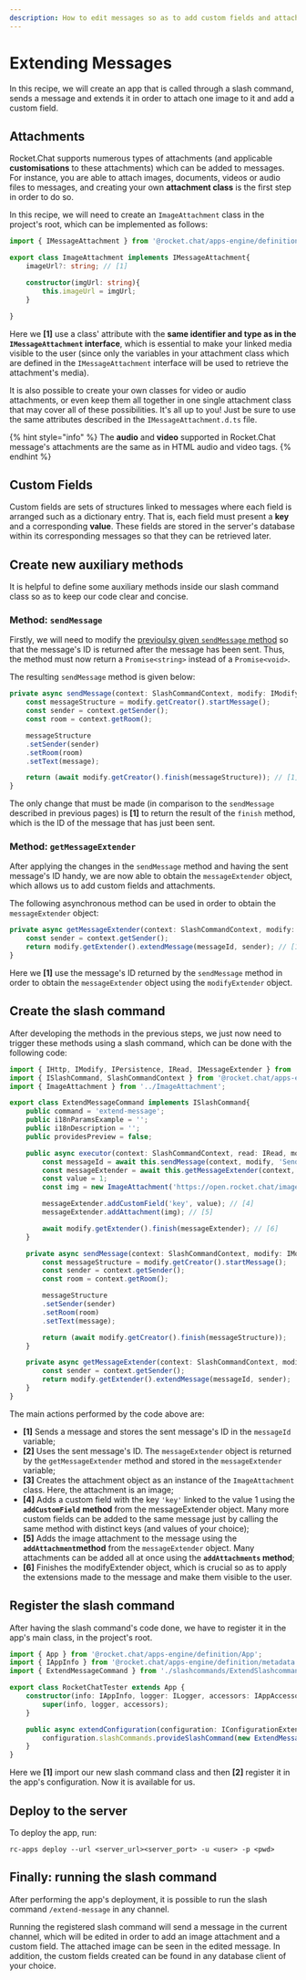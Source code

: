 ```yaml
---
description: How to edit messages so as to add custom fields and attachments.
---
```


# Extending Messages

In this recipe, we will create an app that is called through a slash command, sends a message and extends it in order to attach one image to it and add a custom field.

## Attachments

Rocket.Chat supports numerous types of attachments (and applicable **customisations** to these attachments) which can be added to messages. For instance, you are able to attach images, documents, videos or audio files to messages, and creating your own **attachment class** is the first step in order to do so.

In this recipe, we will need to create an `ImageAttachment` class in the project's root, which can be implemented as follows:

```typescript
import { IMessageAttachment } from '@rocket.chat/apps-engine/definition/messages';

export class ImageAttachment implements IMessageAttachment{
    imageUrl?: string; // [1]

    constructor(imgUrl: string){
        this.imageUrl = imgUrl;
    }

}
```

Here we **\[1]** use a class' attribute with the **same identifier and type as in the `IMessageAttachment` interface**, which is essential to make your linked media visible to the user (since only the variables in your attachment class which are defined in the `IMessageAttachment` interface will be used to retrieve the attachment's media).

It is also possible to create your own classes for video or audio attachments, or even keep them all together in one single attachment class that may cover all of these possibilities. It's all up to you! Just be sure to use the same attributes described in the `IMessageAttachment.d.ts` file.

{% hint style="info" %}
The **audio** and **video** supported in Rocket.Chat message's attachments are the same as in HTML audio and video tags.
{% endhint %}

## Custom Fields

Custom fields are sets of structures linked to messages where each field is arranged such as a dictionary entry. That is, each field must present a **key** and a corresponding **value**. These fields are stored in the server's database within its corresponding messages so that they can be retrieved later.

## Create new auxiliary methods

It is helpful to define some auxiliary methods inside our slash command class so as to keep our code clear and concise.

### Method: `sendMessage`

Firstly, we will need to modify the [previoulsy given `sendMessage` method](https://developer.rocket.chat/apps-engine/recipes/sub-command-pattern#bonus-print-the-texts-in-the-chat) so that the message's ID is returned after the message has been sent. Thus, the method must now return a `Promise<string>` instead of a `Promise<void>`.

The resulting `sendMessage` method is given below:

```typescript
private async sendMessage(context: SlashCommandContext, modify: IModify, message: string): Promise<string> {
    const messageStructure = modify.getCreator().startMessage();
    const sender = context.getSender();
    const room = context.getRoom();

    messageStructure
    .setSender(sender)
    .setRoom(room)
    .setText(message);

    return (await modify.getCreator().finish(messageStructure)); // [1]
}
```

The only change that must be made (in comparison to the `sendMessage` described in previous pages) is **\[1]** to return the result of the `finish` method, which is the ID of the message that has just been sent.

### Method: `getMessageExtender`

After applying the changes in the `sendMessage` method and having the sent message's ID handy, we are now able to obtain the `messageExtender` object, which allows us to add custom fields and attachments.

The following asynchronous method can be used in order to obtain the `messageExtender` object:

```typescript
private async getMessageExtender(context: SlashCommandContext, modify: IModify, messageId: string): Promise<IMessageExtender>{
    const sender = context.getSender();
    return modify.getExtender().extendMessage(messageId, sender); // [1]
}
```

Here we **\[1]** use the message's ID returned by the `sendMessage` method in order to obtain the `messageExtender` object using the `modifyExtender` object.

## Create the slash command

After developing the methods in the previous steps, we just now need to trigger these methods using a slash command, which can be done with the following code:

```typescript
import { IHttp, IModify, IPersistence, IRead, IMessageExtender } from '@rocket.chat/apps-engine/definition/accessors';
import { ISlashCommand, SlashCommandContext } from '@rocket.chat/apps-engine/definition/slashcommands';
import { ImageAttachment } from '../ImageAttachment';

export class ExtendMessageCommand implements ISlashCommand{
    public command = 'extend-message';
    public i18nParamsExample = '';
    public i18nDescription = '';
    public providesPreview = false;

    public async executor(context: SlashCommandContext, read: IRead, modify: IModify, http: IHttp, persis: IPersistence): Promise<void> {
        const messageId = await this.sendMessage(context, modify, 'Sending a message!'); // [1]
        const messageExtender = await this.getMessageExtender(context, modify, messageId); // [2]
        const value = 1;
        const img = new ImageAttachment('https://open.rocket.chat/images/logo/logo.svg'); // [3]

        messageExtender.addCustomField('key', value); // [4]
        messageExtender.addAttachment(img); // [5]

        await modify.getExtender().finish(messageExtender); // [6]
    }

    private async sendMessage(context: SlashCommandContext, modify: IModify, message: string): Promise<string> {
        const messageStructure = modify.getCreator().startMessage();
        const sender = context.getSender();
        const room = context.getRoom();

        messageStructure
        .setSender(sender)
        .setRoom(room)
        .setText(message);

        return (await modify.getCreator().finish(messageStructure));
    }

    private async getMessageExtender(context: SlashCommandContext, modify: IModify, messageId: string): Promise<IMessageExtender>{
        const sender = context.getSender();
        return modify.getExtender().extendMessage(messageId, sender);
    }
}
```

The main actions performed by the code above are:

* **\[1]** Sends a message and stores the sent message's ID in the `messageId` variable;
* **\[2]** Uses the sent message's ID. The `messageExtender` object is returned by the `getMessageExtender` method and stored in the `messageExtender` variable;
* **\[3]** Creates the attachment object as an instance of the `ImageAttachment` class. Here, the attachment is an image;
* **\[4]** Adds a custom field with the key `'key'` linked to the value 1 using the **`addCustomField`** **method** from the messageExtender object. Many more custom fields can be added to the same message just by calling the same method with distinct keys (and values of your choice);
* **\[5]** Adds the image attachment to the message using the **`addAttachment`method** from the `messageExtender` object. Many attachments can be added all at once using the **`addAttachments` method**;
* **\[6]** Finishes the modifyExtender object, which is crucial so as to apply the extensions made to the message and make them visible to the user.

## Register the slash command

After having the slash command's code done, we have to register it in the app's main class, in the project's root.

```typescript
import { App } from '@rocket.chat/apps-engine/definition/App';
import { IAppInfo } from '@rocket.chat/apps-engine/definition/metadata';
import { ExtendMessageCommand } from './slashcommands/ExtendSlashcommand'; // [1]

export class RocketChatTester extends App {
    constructor(info: IAppInfo, logger: ILogger, accessors: IAppAccessors) {
        super(info, logger, accessors);
    }

    public async extendConfiguration(configuration: IConfigurationExtend) {
        configuration.slashCommands.provideSlashCommand(new ExtendMessageCommand()); // [2]
    }
}
```

Here we **\[1]** import our new slash command class and then **\[2]** register it in the app's configuration. Now it is available for us.

## Deploy to the server

To deploy the app, run:

```
rc-apps deploy --url <server_url><server_port> -u <user> -p <pwd>
```

## Finally: running the slash command

After performing the app's deployment, it is possible to run the slash command `/extend-message` in any channel.

Running the registered slash command will send a message in the current channel, which will be edited in order to add an image attachment and a custom field. The attached image can be seen in the edited message. In addition, the custom fields created can be found in any database client of your choice.
